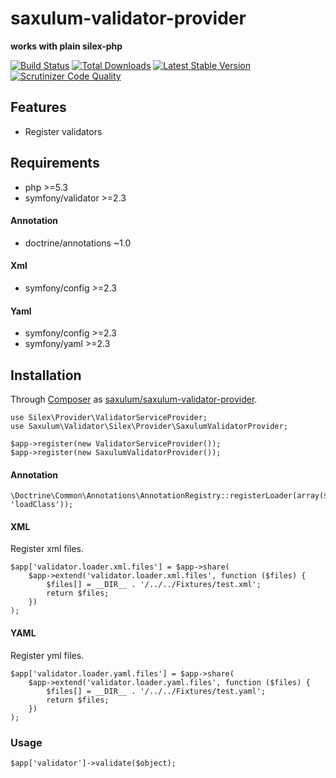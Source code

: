 # saxulum-validator-provider

**works with plain silex-php**

[![Build Status](https://api.travis-ci.org/saxulum/saxulum-validator-provider.png?branch=master)](https://travis-ci.org/saxulum/saxulum-validator-provider)
[![Total Downloads](https://poser.pugx.org/saxulum/saxulum-validator-provider/downloads.png)](https://packagist.org/packages/saxulum/saxulum-validator-provider)
[![Latest Stable Version](https://poser.pugx.org/saxulum/saxulum-validator-provider/v/stable.png)](https://packagist.org/packages/saxulum/saxulum-validator-provider)
[![Scrutinizer Code Quality](https://scrutinizer-ci.com/g/saxulum/saxulum-validator-provider/badges/quality-score.png?s=4529e17d24e0d36aa71782cf39b37e56dd423a8b)](https://scrutinizer-ci.com/g/saxulum/saxulum-validator-provider/)

## Features

* Register validators

## Requirements

* php >=5.3
* symfony/validator >=2.3

#### Annotation

* doctrine/annotations ~1.0

#### Xml

* symfony/config >=2.3

#### Yaml

* symfony/config >=2.3
* symfony/yaml >=2.3


## Installation

Through [Composer](http://getcomposer.org) as [saxulum/saxulum-validator-provider][1].

``` {.php}
use Silex\Provider\ValidatorServiceProvider;
use Saxulum\Validator\Silex\Provider\SaxulumValidatorProvider;

$app->register(new ValidatorServiceProvider());
$app->register(new SaxulumValidatorProvider());
```

#### Annotation

``` {.php}
\Doctrine\Common\Annotations\AnnotationRegistry::registerLoader(array($loader, 'loadClass'));
```

#### XML

Register xml files.

``` {.php}
$app['validator.loader.xml.files'] = $app->share(
    $app->extend('validator.loader.xml.files', function ($files) {
        $files[] = __DIR__ . '/../../Fixtures/test.xml';
        return $files;
    })
);
```

#### YAML

Register yml files.

``` {.php}
$app['validator.loader.yaml.files'] = $app->share(
    $app->extend('validator.loader.yaml.files', function ($files) {
        $files[] = __DIR__ . '/../../Fixtures/test.yaml';
        return $files;
    })
);
```

### Usage

``` {.php}
$app['validator']->validate($object);
```

[1]: https://packagist.org/packages/saxulum/saxulum-validator-provider